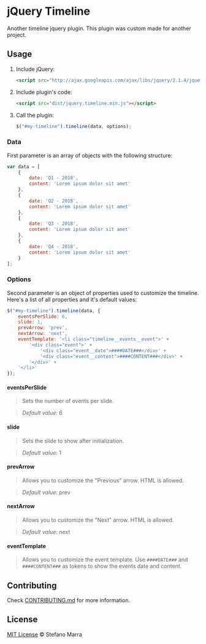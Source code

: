 # jQuery Timeline

Another timeline jquery plugin. This plugin was custom made for another project.

## Usage

1. Include jQuery:

	```html
	<script src="http://ajax.googleapis.com/ajax/libs/jquery/2.1.4/jquery.min.js"></script>
	```

2. Include plugin's code:

	```html
	<script src="dist/jquery.timeline.min.js"></script>
	```

3. Call the plugin:

	```javascript
	$("#my-timeline").timeline(data, options);
	```

### Data ###

First parameter is an array of objects with the following structure:

```js
var data = [
	{
		date: 'Q1 - 2018',
		content: 'Lorem ipsum dolor sit amet'
	},
	{
		date: 'Q2 - 2018',
		content: 'Lorem ipsum dolor sit amet'
	},
	{
		date: 'Q3 - 2018',
		content: 'Lorem ipsum dolor sit amet'
	},
	{
		date: 'Q4 - 2018',
		content: 'Lorem ipsum dolor sit amet'
	}
];
```

### Options ###

Second parameter is an object of properties used to customize the timeline. Here's a list of all properties and it's default values:

```js
$("#my-timeline").timeline(data, {
	eventsPerSlide: 6,
	slide: 1,
	prevArrow: 'prev',
	nextArrow: 'next',
	eventTemplate: '<li class="timeline__events__event">' +
		'<div class="event">' +
			'<div class="event__date">####DATE###</div>' +
			'<div class="event__content">####CONTENT###</div>' +
		'</div>' +
	'</li>'
});
```

#### eventsPerSlide ####

>Sets the number of events per slide.

>*Default value:* 6

#### slide ####

>Sets the slide to show after initialization.

>*Default value:* 1

#### prevArrow ####

>Allows you to customize the "Previous" arrow. HTML is allowed.

>*Default value:* prev

#### nextArrow ####

>Allows you to customize the "Next" arrow. HTML is allowed.

>*Default value:* next

#### eventTemplate ####

>Allows you to customize the event template. Use `####DATE###` and `####CONTENT###` as tokens to show the events date and content.

## Contributing

Check [CONTRIBUTING.md](https://github.com/stefanomarra/jquery-timeline/blob/master/CONTRIBUTING.md) for more information.

## License

[MIT License](https://github.com/stefanomarra/jquery-timeline/blob/master/LICENSE) © Stefano Marra